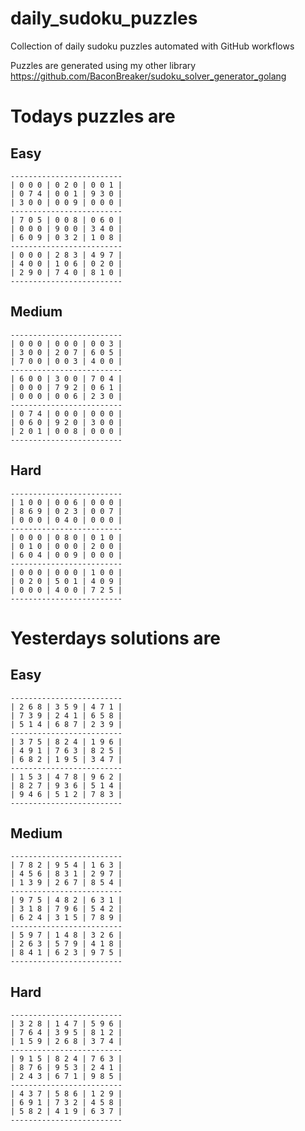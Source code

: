
# daily_sudoku_puzzles 

Collection of daily sudoku puzzles automated with GitHub workflows 

Puzzles are generated using my other library https://github.com/BaconBreaker/sudoku_solver_generator_golang 
 

# Todays puzzles are 

## Easy 

```
-------------------------
| 0 0 0 | 0 2 0 | 0 0 1 | 
| 0 7 4 | 0 0 1 | 9 3 0 | 
| 3 0 0 | 0 0 9 | 0 0 0 | 
-------------------------
| 7 0 5 | 0 0 8 | 0 6 0 | 
| 0 0 0 | 9 0 0 | 3 4 0 | 
| 6 0 9 | 0 3 2 | 1 0 8 | 
-------------------------
| 0 0 0 | 2 8 3 | 4 9 7 | 
| 4 0 0 | 1 0 6 | 0 2 0 | 
| 2 9 0 | 7 4 0 | 8 1 0 | 
-------------------------
```
## Medium 

```
-------------------------
| 0 0 0 | 0 0 0 | 0 0 3 | 
| 3 0 0 | 2 0 7 | 6 0 5 | 
| 7 0 0 | 0 0 3 | 4 0 0 | 
-------------------------
| 6 0 0 | 3 0 0 | 7 0 4 | 
| 0 0 0 | 7 9 2 | 0 6 1 | 
| 0 0 0 | 0 0 6 | 2 3 0 | 
-------------------------
| 0 7 4 | 0 0 0 | 0 0 0 | 
| 0 6 0 | 9 2 0 | 3 0 0 | 
| 2 0 1 | 0 0 8 | 0 0 0 | 
-------------------------
```
## Hard 

```
-------------------------
| 1 0 0 | 0 0 6 | 0 0 0 | 
| 8 6 9 | 0 2 3 | 0 0 7 | 
| 0 0 0 | 0 4 0 | 0 0 0 | 
-------------------------
| 0 0 0 | 0 8 0 | 0 1 0 | 
| 0 1 0 | 0 0 0 | 2 0 0 | 
| 6 0 4 | 0 0 9 | 0 0 0 | 
-------------------------
| 0 0 0 | 0 0 0 | 1 0 0 | 
| 0 2 0 | 5 0 1 | 4 0 9 | 
| 0 0 0 | 4 0 0 | 7 2 5 | 
-------------------------
```
# Yesterdays solutions are 

## Easy 

```
-------------------------
| 2 6 8 | 3 5 9 | 4 7 1 | 
| 7 3 9 | 2 4 1 | 6 5 8 | 
| 5 1 4 | 6 8 7 | 2 3 9 | 
-------------------------
| 3 7 5 | 8 2 4 | 1 9 6 | 
| 4 9 1 | 7 6 3 | 8 2 5 | 
| 6 8 2 | 1 9 5 | 3 4 7 | 
-------------------------
| 1 5 3 | 4 7 8 | 9 6 2 | 
| 8 2 7 | 9 3 6 | 5 1 4 | 
| 9 4 6 | 5 1 2 | 7 8 3 | 
-------------------------
```
## Medium 

```
-------------------------
| 7 8 2 | 9 5 4 | 1 6 3 | 
| 4 5 6 | 8 3 1 | 2 9 7 | 
| 1 3 9 | 2 6 7 | 8 5 4 | 
-------------------------
| 9 7 5 | 4 8 2 | 6 3 1 | 
| 3 1 8 | 7 9 6 | 5 4 2 | 
| 6 2 4 | 3 1 5 | 7 8 9 | 
-------------------------
| 5 9 7 | 1 4 8 | 3 2 6 | 
| 2 6 3 | 5 7 9 | 4 1 8 | 
| 8 4 1 | 6 2 3 | 9 7 5 | 
-------------------------
```
## Hard 

```
-------------------------
| 3 2 8 | 1 4 7 | 5 9 6 | 
| 7 6 4 | 3 9 5 | 8 1 2 | 
| 1 5 9 | 2 6 8 | 3 7 4 | 
-------------------------
| 9 1 5 | 8 2 4 | 7 6 3 | 
| 8 7 6 | 9 5 3 | 2 4 1 | 
| 2 4 3 | 6 7 1 | 9 8 5 | 
-------------------------
| 4 3 7 | 5 8 6 | 1 2 9 | 
| 6 9 1 | 7 3 2 | 4 5 8 | 
| 5 8 2 | 4 1 9 | 6 3 7 | 
-------------------------
```
